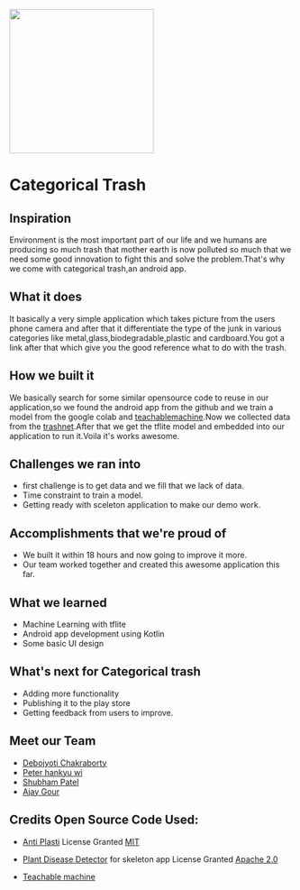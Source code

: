 <img src = "https://challengepost-s3-challengepost.netdna-ssl.com/photos/production/software_thumbnail_photos/001/303/587/datas/medium.png" style="width:256px;height:256px;"></img>

# Categorical Trash


## Inspiration
Environment is the most important part of our life and we humans are producing so much trash that mother earth is now polluted so much that we need some good innovation to fight this and solve the problem.That's why we come with categorical trash,an android app.


## What it does

It basically a very simple application which takes picture from the users phone camera and after that it differentiate the type of the junk in various categories like metal,glass,biodegradable,plastic and cardboard.You got a link after that which give you the good reference what to do with the trash.

## How we built it

We basically search for some similar opensource code to reuse in our application,so we found the android app from the github and we train a model from the google colab and [teachablemachine](https://teachablemachine.withgoogle.com/).Now we collected data from the [trashnet](https://drive.google.com/drive/folders/0B3P9oO5A3RvSUW9qTG11Ul83TEE).After that we get the tflite model and embedded into our application to run it.Voila it's works awesome.

## Challenges we ran into

- first challenge is to get data and we fill that we lack of data.
- Time constraint to train a model.
- Getting ready with sceleton application to make our demo work.

## Accomplishments that we're proud of

- We built it within 18 hours and now going to improve it more.
- Our team worked together and created this awesome application this far.

## What we learned
- Machine Learning with tflite
- Android app development using Kotlin
- Some basic UI design


## What's next for Categorical trash

- Adding more functionality
- Publishing it to the play store
- Getting feedback from users to improve.

## Meet our Team

- [Debojyoti Chakraborty](https://myexpindark.me)
- [Peter hankyu wi](https://www.linkedin.com/in/peter-hankyu-wi/)
- [Shubham Patel](https://www.linkedin.com/in/shubham-patel-88978217b)
- [Ajay Gour](https://www.linkedin.com/in/ajay-gour/)

## Credits Open Source Code Used:

- [Anti Plasti](https://github.com/antiplasti/Plastic-Detection-Model) 
  License Granted [MIT](https://github.com/antiplasti/Plastic-Detection-Model#license)
  
- [Plant Disease Detector](https://github.com/obeshor/Plant-Diseases-Detector) for skeleton app
  License Granted [Apache 2.0](https://github.com/obeshor/Plant-Diseases-Detector#license)
  
- [Teachable machine](https://teachablemachine.withgoogle.com/)
